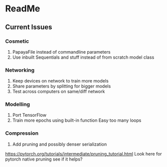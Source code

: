 # ReadMe

## Current Issues

### Cosmetic

1. PapayaFile instead of commandline parameters
2. Use inbuilt Sequentials and stuff instead of from scratch model class

### Networking

1. Keep devices on network to train more models
2. Share parameters by splitting for bigger models
3. Test across computers on same/diff network


### Modelling

1. Port TensorFlow
2. Train more epochs using built-in function Easy too many loops

### Compression

1. Add pruning and possibly denser serialization

https://pytorch.org/tutorials/intermediate/pruning_tutorial.html Look here for pytorch native pruning see if it helps?
